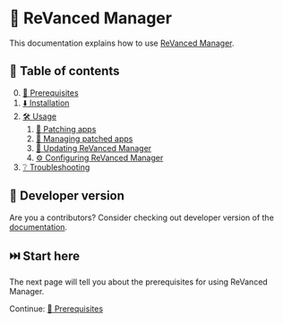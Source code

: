 # 💊 ReVanced Manager
This documentation explains how to use [ReVanced Manager](https://github.com/revanced/revanced-manager).

## 📖 Table of contents
0. [💼 Prerequisites](0_prerequisites.md)
1. [⬇️ Installation](1_installation.md)
2. [🛠️ Usage](2_usage.md)
   1. [🧩 Patching apps](2_1_patching.md)
   2. [🧰 Managing patched apps](2_2_managing.md)
   3. [🔄 Updating ReVanced Manager](2_3_updating.md)
   4. [⚙️ Configuring ReVanced Manager](2_4_settings.md)
3. [❔ Troubleshooting](3_troubleshooting.md)

## 👋 Developer version
Are you a contributors? Consider checking out developer version of the [documentation](/developers/README.md).

## ⏭️ Start here
The next page will tell you about the prerequisites for using ReVanced Manager.

Continue: [💼 Prerequisites](0_prerequisites.md)
